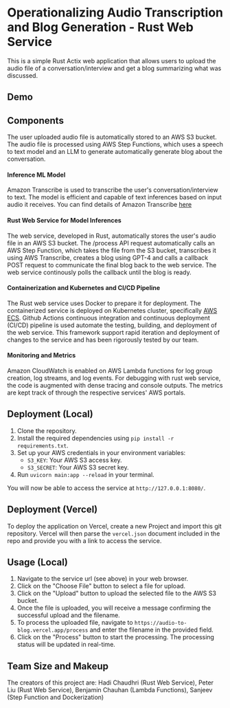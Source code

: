 # Operationalizing Audio Transcription and Blog Generation - Rust Web Service

This is a simple Rust Actix web application that allows users to upload the audio file of a conversation/interview and get a blog summarizing what was discussed. 

## Demo

## Components

The user uploaded audio file is automatically stored to an AWS S3 bucket. The audio file is processed using AWS Step Functions, which uses a speech to text model and an LLM to generate automatically generate blog about the conversation. 

#### Inference ML Model
Amazon Transcribe is used to transcribe the user's conversation/interview to text. The model is efficient and capable of text inferences based on input audio it receives. You can find details of Amazon Transcribe [here](https://aws.amazon.com/pm/transcribe/?gclid=CjwKCAjwxLKxBhA7EiwAXO0R0K6QsdXV2XsDvlKZim3tfYUJRmjjIXDTcCbMHlZT-MEk5SGwjxCDpxoC6OoQAvD_BwE&trk=aae0a267-33fa-4d21-a4d5-30b7b3fd731e&sc_channel=ps&ef_id=CjwKCAjwxLKxBhA7EiwAXO0R0K6QsdXV2XsDvlKZim3tfYUJRmjjIXDTcCbMHlZT-MEk5SGwjxCDpxoC6OoQAvD_BwE:G:s&s_kwcid=AL!4422!3!648922763916!e!!g!!amazon%20transcription!19597968945!143908652045)

#### Rust Web Service for Model Inferences
The web service, developed in Rust, automatically stores the user's audio file in an AWS S3 bucket. The /process API request automatically calls an AWS Step Function, which takes the file from the S3 bucket, transcribes it using AWS Transcribe, creates a blog using GPT-4 and calls a callback POST request to communicate the final blog back to the web service. The web service continously polls the callback until the blog is ready.

#### Containerization and Kubernetes and CI/CD Pipeline
The Rust web service uses Docker to prepare it for deployment. The containerized service is deployed on Kubernetes cluster, specifically [AWS ECS](https://aws.amazon.com/ecs/).
Github Actions continuous integration and continuous deployment (CI/CD) pipeline is used automate the testing, building, and deployment of the web service. This framework support rapid iteration and deployment of changes to the service and has been rigorously tested by our team.

#### Monitoring and Metrics
 Amazon CloudWatch is enabled on AWS Lambda functions for log group creation, log streams, and log events. For debugging with rust web service, the code is augmented with dense tracing and console outputs. The metrics are kept track of through the respective services' AWS portals. 

## Deployment (Local)

1. Clone the repository.
2. Install the required dependencies using `pip install -r requirements.txt`.
3. Set up your AWS credentials in your environment variables:
    - `S3_KEY`: Your AWS S3 access key.
    - `S3_SECRET`: Your AWS S3 secret key.
4. Run `uvicorn main:app --reload` in your terminal.

You will now be able to access the service at `http://127.0.0.1:8080/`.

## Deployment (Vercel)

To deploy the application on Vercel, create a new Project and import this git repository. Vercel will then parse the `vercel.json` document included in the repo and provide you with a link to access the service.

## Usage (Local)

1. Navigate to the service url (see above) in your web browser.
2. Click on the "Choose File" button to select a file for upload.
3. Click on the "Upload" button to upload the selected file to the AWS S3 bucket.
4. Once the file is uploaded, you will receive a message confirming the successful upload and the filename.
5. To process the uploaded file, navigate to `https://audio-to-blog.vercel.app/process` and enter the filename in the provided field.
6. Click on the "Process" button to start the processing. The processing status will be updated in real-time.

## Team Size and Makeup
The creators of this project are: 
Hadi Chaudhri (Rust Web Service), Peter Liu (Rust Web Service), Benjamin Chauhan (Lambda Functions), Sanjeev (Step Function and Dockerization)


